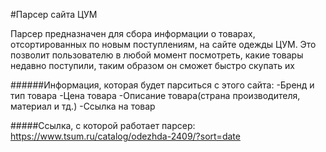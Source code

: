#Парсер сайта ЦУМ

Парсер предназначен для сбора информации о товарах, отсортированных по новым поступлениям, на сайте одежды ЦУМ. Это позволит пользователю в любой момент посмотреть, какие товары недавно поступили, таким образом он сможет быстро скупать их

######Информация, которая будет парситься с этого сайта:
-Бренд и тип товара
-Цена товара
-Описание товара(страна производителя, материал и тд.)
-Ссылка на товар


#####Ссылка, с которой работает парсер:
    https://www.tsum.ru/catalog/odezhda-2409/?sort=date

